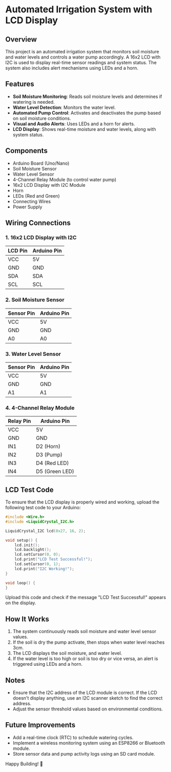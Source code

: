 # Automated Irrigation System with LCD Display

## Overview
This project is an automated irrigation system that monitors soil moisture and water levels and controls a water pump accordingly. A 16x2 LCD with I2C is used to display real-time sensor readings and system status. The system also includes alert mechanisms using LEDs and a horn.

## Features
- **Soil Moisture Monitoring**: Reads soil moisture levels and determines if watering is needed.
- **Water Level Detection**: Monitors the water level.
- **Automated Pump Control**: Activates and deactivates the pump based on soil moisture conditions.
- **Visual and Audio Alerts**: Uses LEDs and a horn for alerts.
- **LCD Display**: Shows real-time moisture and water levels, along with system status.

## Components
- Arduino Board (Uno/Nano)
- Soil Moisture Sensor
- Water Level Sensor
- 4-Channel Relay Module (to control water pump)
- 16x2 LCD Display with I2C Module
- Horn
- LEDs (Red and Green)
- Connecting Wires
- Power Supply

## Wiring Connections
### 1. **16x2 LCD Display with I2C**
| LCD Pin  | Arduino Pin |
|----------|------------|
| VCC      | 5V         |
| GND      | GND        |
| SDA      | SDA         |
| SCL      | SCL         |

### 2. **Soil Moisture Sensor**
| Sensor Pin | Arduino Pin |
|------------|------------|
| VCC        | 5V         |
| GND        | GND        |
| A0         | A0         |

### 3. **Water Level Sensor**
| Sensor Pin | Arduino Pin |
|------------|------------|
| VCC        | 5V         |
| GND        | GND        |
| A1         | A1         |

### 4. **4-Channel Relay Module**
| Relay Pin | Arduino Pin |
|-----------|------------|
| VCC       | 5V         |
| GND       | GND        |
| IN1       | D2 (Horn)  |
| IN2       | D3 (Pump)  |
| IN3       | D4 (Red LED) |
| IN4       | D5 (Green LED) |

## LCD Test Code
To ensure that the LCD display is properly wired and working, upload the following test code to your Arduino:
```cpp
#include <Wire.h>
#include <LiquidCrystal_I2C.h>

LiquidCrystal_I2C lcd(0x27, 16, 2);

void setup() {
    lcd.init();
    lcd.backlight();
    lcd.setCursor(0, 0);
    lcd.print("LCD Test Successful!");
    lcd.setCursor(0, 1);
    lcd.print("I2C Working!");
}

void loop() {
}
```
Upload this code and check if the message "LCD Test Successful!" appears on the display.

## How It Works
1. The system continuously reads soil moisture and water level sensor values.
2. If the soil is dry the pump activate, then stops when water level reaches 3cm.
3. The LCD displays the soil moisture, and water level.
4. If the water level is too high or soil is too dry or vice versa, an alert is triggered using LEDs and a horn.

## Notes
- Ensure that the I2C address of the LCD module is correct. If the LCD doesn't display anything, use an I2C scanner sketch to find the correct address.
- Adjust the sensor threshold values based on environmental conditions.

## Future Improvements
- Add a real-time clock (RTC) to schedule watering cycles.
- Implement a wireless monitoring system using an ESP8266 or Bluetooth module.
- Store sensor data and pump activity logs using an SD card module.

Happy Building! 🚀

